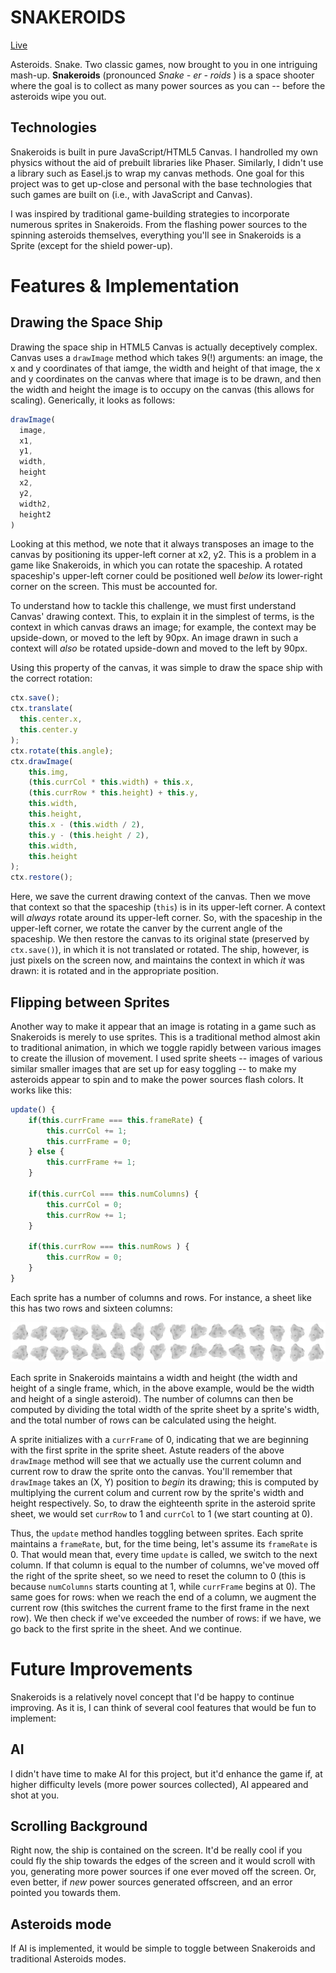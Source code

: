 # SNAKEROIDS

[Live](https://ianhoffman.github.io/Snakeroids/)

Asteroids. Snake. Two classic games, now brought to you in one intriguing mash-up. **Snakeroids** (pronounced *Snake - er - roids* ) is a space shooter where the goal is to collect as many power sources as you can -- before the asteroids wipe you out.  
  
  
## Technologies

Snakeroids is built in pure JavaScript/HTML5 Canvas. I handrolled my own physics without the aid of prebuilt libraries like Phaser. Similarly, I didn't use a library such as Easel.js to wrap my canvas methods. One goal for this project was to get up-close and personal with the base technologies that such games are built on (i.e., with JavaScript and Canvas). 

I was inspired by traditional game-building strategies to incorporate numerous sprites in Snakeroids. From the flashing power sources to the spinning asteroids themselves, everything you'll see in Snakeroids is a Sprite (except for the shield power-up). 

# Features & Implementation

## Drawing the Space Ship

Drawing the space ship in HTML5 Canvas is actually deceptively complex. Canvas uses a `drawImage` method which takes 9(!) arguments: an image, the x and y coordinates of that iamge, the width and height of that image, the x and y coordinates on the canvas where that image is to be drawn, and then the width and height the image is to occupy on the canvas (this allows for scaling). Generically, it looks as follows:

```javascript
drawImage(
  image,
  x1, 
  y1,
  width,
  height
  x2,
  y2,
  width2,
  height2
)
```

Looking at this method, we note that it always transposes an image to the canvas by positioning its upper-left corner at x2, y2. This is a problem in a game like Snakeroids, in which you can rotate the spaceship. A rotated spaceship's upper-left corner could be positioned well *below* its lower-right corner on the screen. This must be accounted for.

To understand how to tackle this challenge, we must first understand Canvas' drawing context. This, to explain it in the simplest of terms, is the context in which canvas draws an image; for example, the context may be upside-down, or moved to the left by 90px. An image drawn in such a context will *also* be rotated upside-down and moved to the left by 90px.

Using this property of the canvas, it was simple to draw the space ship with the correct rotation: 

```javascript
ctx.save();
ctx.translate(
  this.center.x, 
  this.center.y
);
ctx.rotate(this.angle);
ctx.drawImage(
    this.img,
    (this.currCol * this.width) + this.x,
    (this.currRow * this.height) + this.y,
    this.width,
    this.height,
    this.x - (this.width / 2),
    this.y - (this.height / 2),
    this.width,
    this.height
);
ctx.restore();
```

Here, we save the current drawing context of the canvas. Then we move that context so that the spaceship (`this`) is in its upper-left corner. A context will *always* rotate around its upper-left corner. So, with the spaceship in the upper-left corner, we rotate the canver by the current angle of the spaceship. We then restore the canvas to its original state (preserved by `ctx.save()`), in which it is not translated or rotated. The ship, however, is just pixels on the screen now, and maintains the context in which *it* was drawn: it is rotated and in the appropriate position.

## Flipping between Sprites

Another way to make it appear that an image is rotating in a game such as Snakeroids is merely to use sprites. This is a traditional method almost akin to traditional animation, in which we toggle rapidly between various images to create the illusion of movement. I used sprite sheets -- images of various similar smaller images that are set up for easy toggling -- to make my asteroids appear to spin and to make the power sources flash colors. It works like this: 

```javascript
update() {
    if(this.currFrame === this.frameRate) {
        this.currCol += 1;
        this.currFrame = 0;
    } else {
        this.currFrame += 1;
    }

    if(this.currCol === this.numColumns) {
        this.currCol = 0;
        this.currRow += 1;
    }

    if(this.currRow === this.numRows ) {
        this.currRow = 0;
    }
}
```

Each sprite has a number of columns and rows. For instance, a sheet like this has two rows and sixteen columns: 

![Animated asteroids spritesheet](./sprites/animated_asteroid.png)

Each sprite in Snakeroids maintains a width and height (the width and height of a single frame, which, in the above example, would be the width and height of a single asteroid). The number of columns can then be computed by dividing the total width of the sprite sheet by a sprite's width, and the total number of rows can be calculated using the height. 

A sprite initializes with a `currFrame` of 0, indicating that we are beginning with the first sprite in the sprite sheet. Astute readers of the above `drawImage` method will see that we actually use the current column and current row to draw the sprite onto the canvas. You'll remember that `drawImage` takes an (X, Y) position to *begin* its drawing; this is computed by multiplying the current colum and current row by the sprite's width and height respectively. So, to draw the eighteenth sprite in the asteroid sprite sheet, we would set `currRow` to 1 and `currCol` to 1 (we start counting at 0). 

Thus, the `update` method handles toggling between sprites. Each sprite maintains a `frameRate`, but, for the time being, let's assume its `frameRate` is 0. That would mean that, every time `update` is called, we switch to the next column. If that column is equal to the number of columns, we've moved off the right of the sprite sheet, so we need to reset the column to 0 (this is because `numColumns` starts counting at 1, while `currFrame` begins at 0). The same goes for rows: when we reach the end of a column, we augment the current row (this switches the current frame to the first frame in the next row). We then check if we've exceeded the number of rows: if we have, we go back to the first sprite in the sheet. And we continue.

# Future Improvements

Snakeroids is a relatively novel concept that I'd be happy to continue improving. As it is, I can think of several cool features that would be fun to implement:

## AI

I didn't have time to make AI for this project, but it'd enhance the game if, at higher difficulty levels (more power sources collected), AI appeared and shot at you.

## Scrolling Background

Right now, the ship is contained on the screen. It'd be really cool if you could fly the ship towards the edges of the screen and it would scroll with you, generating more power sources if one ever moved off the screen. Or, even better, if *new* power sources generated offscreen, and an error pointed you towards them.

## Asteroids mode

If AI is implemented, it would be simple to toggle between Snakeroids and traditional Asteroids modes. 


